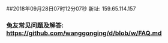 ##2018年09月28日07时12分07秒 新址: 159.65.114.157
### 兔友常见问题及解答: https://github.com/wanggonging/d/blob/w/FAQ.md
